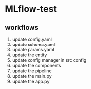 # MLflow-test


## workflows

1. update config.yaml
2. update schema.yaml
3. update params.yaml
4. update the entity
5. update config manager in src config
6. update the components
7. update the pipeline
8. update the main.py
9. update the app.py



